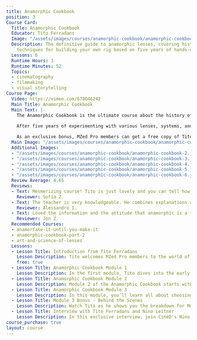 ```yaml
---
title: Anamorphic Cookbook
position: 3
Course Card:
  Title: Anamorphic Cookbook
  Educator: Tito Ferradans
  Image: "/assets/images/courses/anamorphic-cookbook/anamorphic-cookbook.jpg"
  Description: The definitive guide to anamorphic lenses, covering history and practical
    techniques for building your own rig based on five years of hands-on experience.
  Lessons: 6
  Runtime Hours: 3
  Runtime Minutes: 52
  Topics:
  - cinematography
  - filmmaking
  - visual storytelling
Course Page:
  Video: https://vimeo.com/678046242
  Main Title: Anamorphic Cookbook
  Main Text: |-
    The Anamorphic Cookbook is the ultimate course about the history of anamorphic lenses and how to put together your own rig. 
    
    After five years of experimenting with various lenses, systems, and cameras, educator Tito Ferradans has created a fast-paced and entertaining guide to anamorphics, saving you both time and money on your anamorphic journey.

    As an exclusive bonus, MZed Pro members can get a free copy of Tito Ferradans' "Anamorphic on a Budget" ebook with Member Discounts.
  Main Image: "/assets/images/courses/anamorphic-cookbook/anamorphic-cookbook-1.jpg"
  Additional Images:
  - "/assets/images/courses/anamorphic-cookbook/anamorphic-cookbook-2.jpg"
  - "/assets/images/courses/anamorphic-cookbook/anamorphic-cookbook-3.jpg"
  - "/assets/images/courses/anamorphic-cookbook/anamorphic-cookbook-4.jpg"
  - "/assets/images/courses/anamorphic-cookbook/anamorphic-cookbook-5.jpg"
  - "/assets/images/courses/anamorphic-cookbook/anamorphic-cookbook-6.jpg"
  Review Average: 4.65
  Reviews:
  - Text: Mesmerizing course! Tito is just lovely and you can tell how much he knows his stuff! I'm definitely going to follow him in his channels and see if any new modules will come up in MZed!
    Reviewer: Sofia Z.
  - Text: The teacher is very knowledgeable. He combines explanations with practical examples. Recommended for those who want a technical and in-depth explanation of anamorphic lenses and the cameras to use to film with these lenses.
    Reviewer: Alessandro I.
  - Text: Loved the information and the attitude that anamorphic is a tool to tell a story, not the be all, end all.
    Reviewer: Jon Z.
  Recommended Courses:
  - anamorfake-it-until-you-make-it
  - anamorphic-cookbook-part-2
  - art-and-science-of-lenses
  Lessons:
  - Lesson Title: Introduction from Tito Ferradans
    Lesson Description: Tito welcomes MZed Pro members to the world of anamorphic cinematography.
    free: true
  - Lesson Title: Anamorphic Cookbook Module 1
    Lesson Description: In the first module, Tito dives into the early days of the anamorphic format and some key moments in the evolution of the technology. You’ll learn about the optics of how anamorphic lenses work, different aspect ratios, and how anamorphic lenses can give you a head start in creating a cinematic experience.
  - Lesson Title: Anamorphic Cookbook Module 2
    Lesson Description: Module 2 of the Anamorphic Cookbook starts with a common confusion what's the difference between an anamorphic lens and an adapter? Can you tell? We go on to learn about how anamorphic lenses focus, including double focus, fixed focus, synchro, linear compensator and the counter-rotating astigmatizer. You’ll also hear Tito's take on renting versus buying your own anamorphic gear, and how to prepare your anamorphic lenses before a shoot.
  - Lesson Title: Anamorphic Cookbook Module 3
    Lesson Description: In this module, you’ll learn all about choosing a camera, lens mount, and sensor size when shooting anamorphic. Tito covers anamorphic modes on cameras that have them, and using crop marks on cameras that don’t, as well as monitoring on set with external monitors and recorders. You’ll also learn about focal reducers as well as the importance of the flange-to-sensor distance with different lens mounts. The module concludes with Tito giving his recommendation for the best budget camera system for shooting anamorphic.
  - Lesson Title: Module 3 Bonus - Behind the Scenes
    Lesson Description: Watch Tito as he shows you the breakdown for Module 3 of the Anamorphic Cookbook, including lighting, set decoration and production design. You'll also hear Tito's take on the legendary Cooke lenses versus modern Atlas lenses, plus a special thanks to all the people who made this course possible.
  - Lesson Title: Interview with Tito Ferradans and Nino Leitner
    Lesson Description: In this exclusive interview, join CineD's Nino Leitner as he interviews Tito Ferradans about his journey into anamorphic lenses, what he believes can truly transform anamorphic filmmaking, and where you can go for more help. Tito also describes how and why he decided to make the Anamorphic Cookbook course.
course_purchase: true
layout: course
---
```


